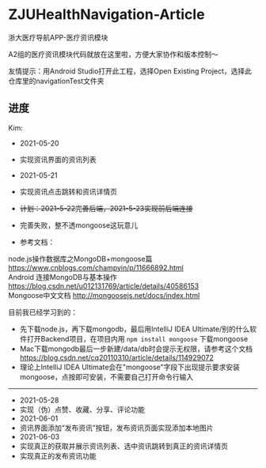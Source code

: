 # ZJUHealthNavigation-Article
浙大医疗导航APP-医疗资讯模块

A2组的医疗资讯模块代码就放在这里啦，方便大家协作和版本控制～

友情提示：用Android Studio打开此工程，选择Open Existing Project，选择此仓库里的navigationTest文件夹

## 进度

Kim:

- 2021-05-20
- 实现资讯界面的资讯列表

- 2021-05-21
- 实现资讯点击跳转和资讯详情页

- ~~计划：2021-5-22完善后端，2021-5-23实现前后端连接~~
- 完善失败，整不透mongoose这玩意儿
- 参考文档：

node.js操作数据库之MongoDB+mongoose篇 https://www.cnblogs.com/champyin/p/11666892.html  
Android 连接MongoDB与基本操作 https://blog.csdn.net/u012131769/article/details/40586153  
Mongoose中文文档 http://mongoosejs.net/docs/index.html  

目前我已经学习到的：
- 先下载node.js，再下载mongodb，最后用IntelliJ IDEA Ultimate/别的什么软件打开Backend项目，在项目内用 `npm install mongoose` 下载mongoose
- Mac下载mongodb最后一步新建/data/db时会提示无权限，请参考这个文档 https://blog.csdn.net/cq20110310/article/details/114929072  
- 理论上IntelliJ IDEA Ultimate会在"mongoose"字段下出现提示要求安装mongoose，点按即可安装，不需要自己打开命令行输入  
--------------
- 2021-05-28
- 实现（伪）点赞、收藏、分享、评论功能
- 2021-06-01
- 资讯界面添加“发布资讯”按钮，发布资讯页面实现添加本地图片
- 2021-06-03
- 实现真正的获取并展示资讯列表、选中资讯跳转到真正的资讯详情页
- 实现真正的发布资讯功能
